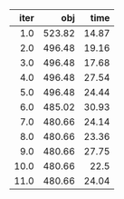 |   iter |      obj |    time |
| ------:| --------:| -------:|
|  $1.0$ | $523.82$ | $14.87$ |
|  $2.0$ | $496.48$ | $19.16$ |
|  $3.0$ | $496.48$ | $17.68$ |
|  $4.0$ | $496.48$ | $27.54$ |
|  $5.0$ | $496.48$ | $24.44$ |
|  $6.0$ | $485.02$ | $30.93$ |
|  $7.0$ | $480.66$ | $24.14$ |
|  $8.0$ | $480.66$ | $23.36$ |
|  $9.0$ | $480.66$ | $27.75$ |
| $10.0$ | $480.66$ |  $22.5$ |
| $11.0$ | $480.66$ | $24.04$ |

